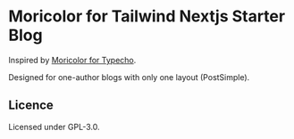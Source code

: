 # Moricolor for Tailwind Nextjs Starter Blog

Inspired by [Moricolor for Typecho](https://github.com/txperl/Moricolor-for-Typecho).

Designed for one-author blogs with only one layout (PostSimple).

## Licence

Licensed under GPL-3.0.
